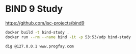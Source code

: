 # BIND 9 Study

https://github.com/isc-projects/bind9

```sh
docker build -t bind-study .
docker run --rm --name bind -it -p 53:53/udp bind-study

dig @127.0.0.1 www.progfay.com
```


